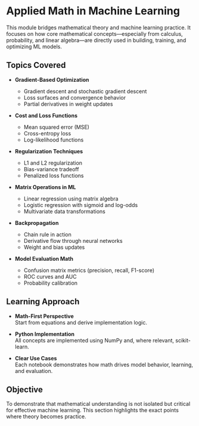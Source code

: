 # Applied Math in Machine Learning

This module bridges mathematical theory and machine learning practice. It focuses on how core mathematical concepts—especially from calculus, probability, and linear algebra—are directly used in building, training, and optimizing ML models.

## Topics Covered

- **Gradient-Based Optimization**
  - Gradient descent and stochastic gradient descent
  - Loss surfaces and convergence behavior
  - Partial derivatives in weight updates

- **Cost and Loss Functions**
  - Mean squared error (MSE)
  - Cross-entropy loss
  - Log-likelihood functions

- **Regularization Techniques**
  - L1 and L2 regularization
  - Bias-variance tradeoff
  - Penalized loss functions

- **Matrix Operations in ML**
  - Linear regression using matrix algebra
  - Logistic regression with sigmoid and log-odds
  - Multivariate data transformations

- **Backpropagation**
  - Chain rule in action
  - Derivative flow through neural networks
  - Weight and bias updates

- **Model Evaluation Math**
  - Confusion matrix metrics (precision, recall, F1-score)
  - ROC curves and AUC
  - Probability calibration

## Learning Approach

- **Math-First Perspective**  
  Start from equations and derive implementation logic.

- **Python Implementation**  
  All concepts are implemented using NumPy and, where relevant, scikit-learn.

- **Clear Use Cases**  
  Each notebook demonstrates how math drives model behavior, learning, and evaluation.

## Objective

To demonstrate that mathematical understanding is not isolated but critical for effective machine learning. This section highlights the exact points where theory becomes practice.

